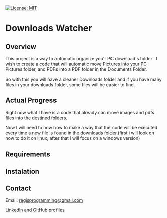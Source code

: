 [![License: MIT](https://img.shields.io/badge/License-MIT-green.svg)](https://github.com/regisfaria/downloads_folder_organizer/blob/master/LICENSE)
# Downloads Watcher


## Overview 
  This project is a way to automatic organize you'r PC download's folder .
  I wish to create a code that will automatic move Pictures into your PC Pictures folder, and PDFs into
  a PDF folder in the Documents Folder.

  So with this you will have a cleaner Downloads folder and if you have many files in your downloads folder, some files will be easier to find.

## Actual Progress
Right now what I have is a code that already can move images and pdfs files into the destined folders.

Now I will need to now how to make a way that the code will be executed every time a new file is found in the downloads folder.(first i will look on how to do it on linux, after that i will focus on a windows version)

## Requirements

## Instalation

## Contact
Email: regisprogramming@gmail.com

[LinkedIn](https://www.linkedin.com/in/regissfaria/) and [GitHub](https://github.com/regisfaria) profiles
